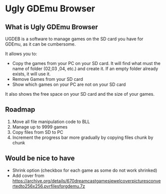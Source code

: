 ﻿# Ugly GDEmu Browser

## What is Ugly GDEmu Browser

UGDEB is a software to manage games on the SD card you have for GDEmu, as it can be cumbersome.

It allows you to:
* Copy the games from your PC on your SD card. It will find what must the name of folder (02,03 ,04, etc.) and create it. If an empty folder already exists, it will use it.
* Remove Games from your SD card
* Show which games on your PC are not on your SD card

It also shows the free space on your SD card and the size of your games.


## Roadmap

1. Move all file manipulation code to BLL
2. Manage up to 9999 games
2. Copy files from SD to PC
3. Increment the progress bar more gradually by copying files chunk by chunk


## Would be nice to have

* Shrink option (checkbox for each game as some do not work shrinked)
* Add cover from https://archive.org/details/670dreamcastgamesjewelcoverpicturesconvertedto256x256.pvrfilesforgdemu.7z
